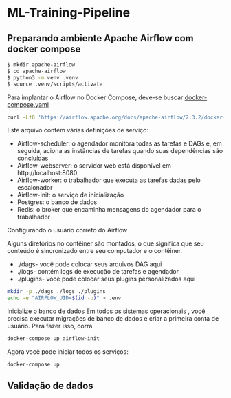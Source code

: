 # ML-Training-Pipeline

## Preparando ambiente Apache Airflow com docker compose

```bash
$ mkdir apache-airflow
$ cd apache-airflow
$ python3 -m venv .venv
$ source .venv/scripts/activate
```
Para implantar o Airflow no Docker Compose, deve-se buscar [docker-compose.yaml](https://airflow.apache.org/docs/apache-airflow/stable/docker-compose.yaml)
```bash
curl -LfO 'https://airflow.apache.org/docs/apache-airflow/2.3.2/docker-compose.yaml'
```
Este arquivo contém várias definições de serviço:

- Airflow-scheduler: o agendador monitora todas as tarefas e DAGs e, em seguida, aciona as instâncias de tarefas quando suas dependências são concluídas
- Airflow-webserver: o servidor web está disponível em http://localhost:8080
- Airflow-worker: o trabalhador que executa as tarefas dadas pelo escalonador
- Airflow-init: o serviço de inicialização
- Postgres: o banco de dados
- Redis: o broker que encaminha mensagens do agendador para o trabalhador

Configurando o usuário correto do Airflow

Alguns diretórios no contêiner são montados, o que significa que seu conteúdo é sincronizado entre seu computador e o contêiner.

- ./dags- você pode colocar seus arquivos DAG aqui
- ./logs- contém logs de execução de tarefas e agendador
- ./plugins- você pode colocar seus plugins personalizados aqui

```bash
mkdir -p ./dags ./logs ./plugins
echo -e "AIRFLOW_UID=$(id -u)" > .env
```

Inicialize o banco de dados
Em todos os sistemas operacionais , você precisa executar migrações de banco de dados e criar a primeira conta de usuário. Para fazer isso, corra.
```bash
docker-compose up airflow-init
```

Agora você pode iniciar todos os serviços:
```bash
docker-compose up
```

## Validação de dados
